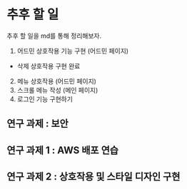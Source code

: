 # 추후 할 일

추후 할 일을 md를 통해 정리해보자.

1. 어드민 상호작용 기능 구현 (어드민 페이지)

- 삭제 상호작용 구현 완료

2. 메뉴 상호작용 (어드민 페이지)
3. 스크롤 메뉴 작성 (메인 페이지)
4. 로그인 기능 구현하기

## 연구 과제 : 보안

## 연구 과제 1 : AWS 배포 연습

## 연구 과제 2 : 상호작용 및 스타일 디자인 구현
